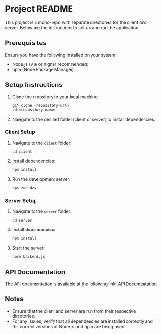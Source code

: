 # Project README

This project is a mono-repo with separate directories for the client and server. Below are the instructions to set up and run the application.

## Prerequisites

Ensure you have the following installed on your system:
- Node.js (v16 or higher recommended)
- npm (Node Package Manager)

## Setup Instructions

1. Clone the repository to your local machine:
   ```bash
   git clone <repository-url>
   cd <repository-name>
   ```

2. Navigate to the desired folder (client or server) to install dependencies.

### Client Setup

1. Navigate to the `client` folder:
   ```bash
   cd client
   ```

2. Install dependencies:
   ```bash
   npm install
   ```

3. Run the development server:
   ```bash
   npm run dev
   ```

### Server Setup

1. Navigate to the `server` folder:
   ```bash
   cd server
   ```

2. Install dependencies:
   ```bash
   npm install
   ```

3. Start the server:
   ```bash
   node backend.js
   ```

## API Documentation

The API documentation is available at the following link:
[API Documentation](https://www.ramankutty.shop/api-docs)

## Notes

- Ensure that the client and server are run from their respective directories.
- For any issues, verify that all dependencies are installed correctly and the correct versions of Node.js and npm are being used.

